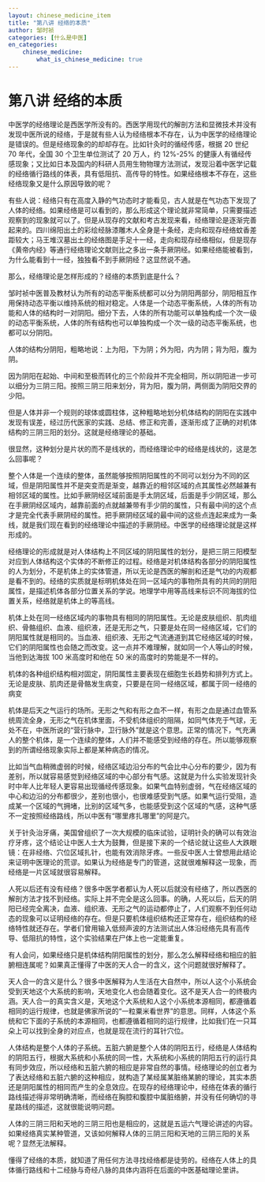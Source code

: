 ```yaml
---
layout: chinese_medicine_item
title: "第八讲 经络的本质"
author: 邹时祯
categories: [什么是中医]
en_categories:
    chinese_medicine:
        what_is_chinese_medicine: true
---
```


<h1>第八讲 经络的本质</h1>
  <p>中医学的经络理论是西医学所没有的。西医学用现代的解剖方法和显微技术并没有发现中医所说的经络，于是就有些人认为经络根本不存在，认为中医学的经络理论是错误的。但是经络现象的的却却存在。比如针灸时的循经传感，根据 20 世纪 70 年代，全国 30 个卫生单位测试了 20 万人，约 12%-25% 的健康人有循经传感现象；又比如日本及国内的科研人员用生物物理方法测试，发现沿着中医学记载的经络循行路线的体表，具有低阻抗、高传导的特性。如果经络根本不存在，这些经络现象又是什么原因导致的呢？</p>
  <p>有些人说：经络只有在高度入静的气功态时才能看见，古人就是在气功态下发现了人体的经络。如果经络是可以看到的，那么形成这个理论就非常简单，只需要描述观察到的现象就可以了。但是从现存的文献和考古发现来看，经络理论是逐渐完善起来的。四川绵阳出土的彩绘经脉漆雕木人全身是十条经，走向和现存经络蚊香差距较大；马王堆汉墓出土的经络图是手足十一经，走向和现存经络相似，但是现存《黄帝内经》等通行经络理论文献则比之多出一条手厥阴经。如果经络能被看到，为什么能看到十一经，独独看不到手厥阴经？这显然说不通。</p>
  <p>那么，经络理论是怎样形成的？经络的本质到底是什么？</p>
  <p>邹时祯中医普及教材认为所有的动态平衡系统都可以分为阴阳两部分，阴阳相互作用保持动态平衡以维持系统的相对稳定。人体是一个动态平衡系统，人体的所有功能和人体的结构时一对阴阳。细分下去，人体的所有功能可以单独构成一个次一级的动态平衡系统，人体的所有结构也可以单独构成一个次一级的动态平衡系统，也都可以分阴阳。</p>
  <p>人体的结构分阴阳，粗略地说：上为阳，下为阴；外为阳，内为阴；背为阳，腹为阴。</p>
  <p>因为阴阳在起始、中间和至极而转化的三个阶段并不完全相同，所以阴阳进一步可以细分为三阴三阳。按照三阴三阳来划分，背为阳，腹为阴，两侧面为阴阳交界的少阳。</p>
  <p>但是人体并非一个规则的球体或圆柱体，这种粗略地划分机体结构的阴阳在实践中发现有误差，经过历代医家的实践、总结、修正和完善，逐渐形成了正确的对机体结构的三阴三阳的划分。这就是经络理论的基础。</p>
  <p>很显然，这种划分是片状的而不是线状的，而经络理论中的经络是线状的，这是怎么回事呢？</p>
  <p>整个人体是一个连续的整体，虽然能够按照阴阳属性的不同可以划分为不同的区域，但是阴阳属性并不是突变而是渐变，越靠近的相邻区域的点其属性必然越兼有相邻区域的属性。比如手厥阴经区域前面是手太阴区域，后面是手少阴区域，那么在手厥阴经区域内，越靠前面的点就越兼带有手少阴的属性，只有最中间的这个点才是完全代表手厥阴经的属性。把手厥阴经区域的最中间的这些点连起来成为一条线，就是我们现在看到的经络理论中描述的手厥阴经。中医学的经络理论就是这样形成的。</p>
  <p>经络理论的形成就是对人体结构上不同区域的阴阳属性的划分，是把三阴三阳模型对应到人体结构这个实体的不断修正的过程。经络是对机体结构各部分的阴阳属性的人为划分，不是机体上的实体管道，所以无论是西医的解剖和还是气功的内观都是看不到的。经络的实质就是标明机体处在同一区域内的事物所具有的共同的阴阳属性，是描述机体各部分位置关系的学说。地理学中用等高线来标识不同海拔的位置关系，经络就是机体上的等高线。</p>
  <p>机体上处在同一经络区域内的事物具有相同的阴阳属性。无论是皮肤组织、肌肉组织、骨骼组织、血液、组织液，还是无形之气，只要是处在同一经络区域，它们的阴阳属性就是相同的。当血液、组织液、无形之气流通道到其它经络区域的时候，它们的阴阳属性也会随之而改变。这一点并不难理解，就如同一个人等山的时候，当他到达海拔 100 米高度时和他在 50 米的高度时的势能是不一样的。</p>
  <p>机体的各种组织结构相对固定，阴阳属性主要表现在细胞生长趋势和排列方式上。无论是皮肤、肌肉还是骨骼发生病变，只要是在同一经络区域，都属于同一经络的病变</p>
  <p>机体是后天之气运行的场所。无形之气和有形之血不一样，有形之血是通过血管系统周流全身，无形之气在机体里面，不受机体组织的阻隔，如同气体充于气球，无处不在，中医所说的“营行脉中，卫行脉外”就是这个意思。正常的情况下，气充满人的整个机体，是一个连续的整体，人们并不能感受到经络的存在。所以能够观察到的所谓经络现象实际上都是某种病态的情况。</p>
  <p>比如当气血稍微虚弱的时候，经络区域边沿分布的气会比中心分布的要少，因为有差别，所以就容易感觉到经络区域的中心部分有气感。这就是为什么实验发现针灸时中年人比年轻人更容易出现循经传感现象。如果气血特别虚弱，气在经络区域的中心和边沿的分布都很少，差别也很小，也很难感受到气感。如果气运行受阻，造成某一个区域的气拥堵，比别的区域气多，也能感受到这个区域的气感，这种气感不一定按照经络路线，所以中医有“哪里疼扎哪里”的阿是穴。</p>
  <p>关于针灸治牙痛，美国曾组织了一次大规模的临床试验，证明针灸的确可以有效治疗牙疼，这个结论让中医人士大为鼓舞，但是接下来的一个结论就让这些人大跌眼镜：在非经络、穴位区域扎针，也能有效消除牙疼。一些反中医人士曾想用此结论来证明中医理论的荒谬。如果认为经络是专门的管道，这就很难解释这一现象，而经络是一片区域就很容易解释。</p>
  <p>人死以后还有没有经络？很多中医学者都认为人死以后就没有经络了，所以西医的解剖方法才找不到经络。实际上并不完全是这么回事。的确，人死以后，后天的阴阳已经完全离决，血液、组织液、无形之气的运动都停止了，人们观察不到任何动态的现象可以证明经络的存在。但是只要机体组织结构还正常存在，组织结构的经络特性就还存在。学者们曾用输入低频声波的方法测试出人体沿经络先具有高传导、低阻抗的特性，这个实验结果在尸体上也一定能重复。</p>
  <p>有人会问，如果经络只是机体结构阴阳属性的划分，那么怎么解释经络和相应的脏腑相连属呢？如果真正懂得了中医的天人合一的含义，这个问题就很好解释了。</p>
  <p>天人合一的含义是什么？很多中医解释为人生活在大自然中，所以人这个小系统会受到天地这个大系统的影响，天地变化人也会随着变化。这不是天人合一的终极内涵。天人合一的真实含义是，天地这个大系统和人这个小系统本源相同，都遵循着相同的运行规律，也就是佛家所说的“一粒粟米看世界”的意思。同样，人体这个系统和它下面的子系统的本源相同，也都遵循着相同的运行规律，比如我们在一只耳朵上可以找到全身的对应点，也就是现在流行的耳针穴位。</p>
  <p>人体结构是整个人体的子系统。五脏六腑是整个人体的阴阳五行，经络是人体结构的阴阳五行，根据大系统和小系统的同一性，大系统和小系统的阴阳五行的运行具有同步效应，所以经络和五脏六腑的相应是非常自然的事情。经络理论的创立者为了表达经络和五脏六腑的这种相应，就构造了某经属某脏络某腑的理论，其实本质还是阴阳属性的相同而产生的全息效应。在现存的经络理论中，经络在体表的循行路线描述得非常明确清晰，而经络在胸腔和腹腔中属脏络腑，并没有任何确切的寻星路线的描述，这就很能说明问题。</p>
  <p>人体的三阴三阳和天地的三阴三阳也是相应的，这就是五运六气理论讲述的内容。如果经络真实某种管道，又该如何解释人体的三阴三阳和天地的三阴三阳的关系呢？显然无法解释。</p>
  <p>懂得了经络的本质，就知道了用任何方法寻找经络都是徒劳的。经络在人体上的具体循行路线和十二经脉与奇经八脉的具体内涵将在后面的中医基础理论里讲。</p>
